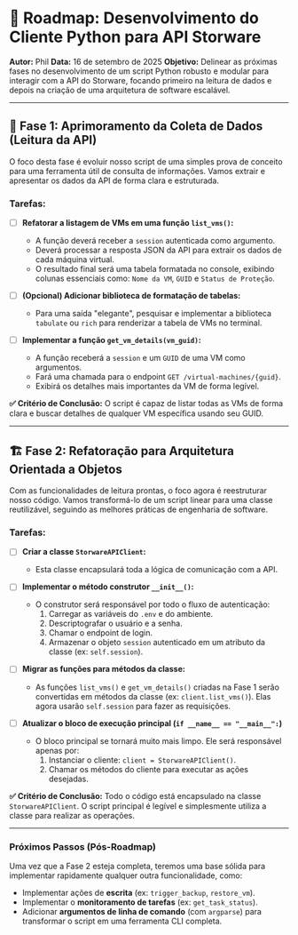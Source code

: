# 🚀 Roadmap: Desenvolvimento do Cliente Python para API Storware

**Autor:** Phil
**Data:** 16 de setembro de 2025
**Objetivo:** Delinear as próximas fases no desenvolvimento de um script Python robusto e modular para interagir com a API do Storware, focando primeiro na leitura de dados e depois na criação de uma arquitetura de software escalável.

---

## 🎯 Fase 1: Aprimoramento da Coleta de Dados (Leitura da API)

O foco desta fase é evoluir nosso script de uma simples prova de conceito para uma ferramenta útil de consulta de informações. Vamos extrair e apresentar os dados da API de forma clara e estruturada.

### Tarefas:

-   [ ] **Refatorar a listagem de VMs em uma função `list_vms()`:**
    -   A função deverá receber a `session` autenticada como argumento.
    -   Deverá processar a resposta JSON da API para extrair os dados de cada máquina virtual.
    -   O resultado final será uma tabela formatada no console, exibindo colunas essenciais como: `Nome da VM`, `GUID` e `Status de Proteção`.

-   [ ] **(Opcional) Adicionar biblioteca de formatação de tabelas:**
    -   Para uma saída "elegante", pesquisar e implementar a biblioteca `tabulate` ou `rich` para renderizar a tabela de VMs no terminal.

-   [ ] **Implementar a função `get_vm_details(vm_guid)`:**
    -   A função receberá a `session` e um `GUID` de uma VM como argumentos.
    -   Fará uma chamada para o endpoint `GET /virtual-machines/{guid}`.
    -   Exibirá os detalhes mais importantes da VM de forma legível.

**✅ Critério de Conclusão:** O script é capaz de listar todas as VMs de forma clara e buscar detalhes de qualquer VM específica usando seu GUID.

---

## 🏗️ Fase 2: Refatoração para Arquitetura Orientada a Objetos

Com as funcionalidades de leitura prontas, o foco agora é reestruturar nosso código. Vamos transformá-lo de um script linear para uma classe reutilizável, seguindo as melhores práticas de engenharia de software.

### Tarefas:

-   [ ] **Criar a classe `StorwareAPIClient`:**
    -   Esta classe encapsulará toda a lógica de comunicação com a API.

-   [ ] **Implementar o método construtor `__init__()`:**
    -   O construtor será responsável por todo o fluxo de autenticação:
        1.  Carregar as variáveis do `.env` e do ambiente.
        2.  Descriptografar o usuário e a senha.
        3.  Chamar o endpoint de login.
        4.  Armazenar o objeto `session` autenticado em um atributo da classe (ex: `self.session`).

-   [ ] **Migrar as funções para métodos da classe:**
    -   As funções `list_vms()` e `get_vm_details()` criadas na Fase 1 serão convertidas em métodos da classe (ex: `client.list_vms()`). Elas agora usarão `self.session` para fazer as requisições.

-   [ ] **Atualizar o bloco de execução principal (`if __name__ == "__main__":`)**
    -   O bloco principal se tornará muito mais limpo. Ele será responsável apenas por:
        1.  Instanciar o cliente: `client = StorwareAPIClient()`.
        2.  Chamar os métodos do cliente para executar as ações desejadas.

**✅ Critério de Conclusão:** Todo o código está encapsulado na classe `StorwareAPIClient`. O script principal é legível e simplesmente utiliza a classe para realizar as operações.

---

### Próximos Passos (Pós-Roadmap)

Uma vez que a Fase 2 esteja completa, teremos uma base sólida para implementar rapidamente qualquer outra funcionalidade, como:

-   Implementar ações de **escrita** (ex: `trigger_backup`, `restore_vm`).
-   Implementar o **monitoramento de tarefas** (ex: `get_task_status`).
-   Adicionar **argumentos de linha de comando** (com `argparse`) para transformar o script em uma ferramenta CLI completa.
